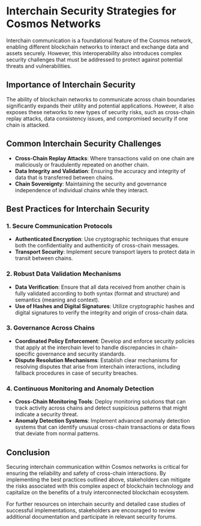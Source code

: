 # Interchain Security Strategies for Cosmos Networks

Interchain communication is a foundational feature of the Cosmos network, enabling different blockchain networks to interact and exchange data and assets securely. However, this interoperability also introduces complex security challenges that must be addressed to protect against potential threats and vulnerabilities.

## Importance of Interchain Security

The ability of blockchain networks to communicate across chain boundaries significantly expands their utility and potential applications. However, it also exposes these networks to new types of security risks, such as cross-chain replay attacks, data consistency issues, and compromised security if one chain is attacked.

## Common Interchain Security Challenges

- **Cross-Chain Replay Attacks**: Where transactions valid on one chain are maliciously or fraudulently repeated on another chain.
- **Data Integrity and Validation**: Ensuring the accuracy and integrity of data that is transferred between chains.
- **Chain Sovereignty**: Maintaining the security and governance independence of individual chains while they interact.

## Best Practices for Interchain Security

### 1. Secure Communication Protocols
- **Authenticated Encryption**: Use cryptographic techniques that ensure both the confidentiality and authenticity of cross-chain messages.
- **Transport Security**: Implement secure transport layers to protect data in transit between chains.

### 2. Robust Data Validation Mechanisms
- **Data Verification**: Ensure that all data received from another chain is fully validated according to both syntax (format and structure) and semantics (meaning and context).
- **Use of Hashes and Digital Signatures**: Utilize cryptographic hashes and digital signatures to verify the integrity and origin of cross-chain data.

### 3. Governance Across Chains
- **Coordinated Policy Enforcement**: Develop and enforce security policies that apply at the interchain level to handle discrepancies in chain-specific governance and security standards.
- **Dispute Resolution Mechanisms**: Establish clear mechanisms for resolving disputes that arise from interchain interactions, including fallback procedures in case of security breaches.

### 4. Continuous Monitoring and Anomaly Detection
- **Cross-Chain Monitoring Tools**: Deploy monitoring solutions that can track activity across chains and detect suspicious patterns that might indicate a security threat.
- **Anomaly Detection Systems**: Implement advanced anomaly detection systems that can identify unusual cross-chain transactions or data flows that deviate from normal patterns.

## Conclusion

Securing interchain communication within Cosmos networks is critical for ensuring the reliability and safety of cross-chain interactions. By implementing the best practices outlined above, stakeholders can mitigate the risks associated with this complex aspect of blockchain technology and capitalize on the benefits of a truly interconnected blockchain ecosystem.

For further resources on interchain security and detailed case studies of successful implementations, stakeholders are encouraged to review additional documentation and participate in relevant security forums.
